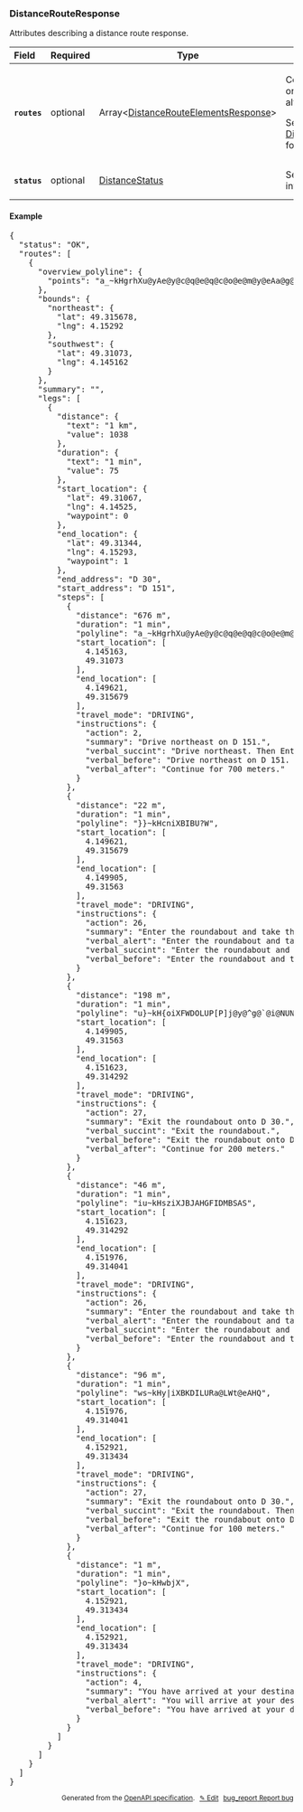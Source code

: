 <!--- This is a generated file, do not edit! -->
<!--- [START woosmap_http_schema_distancerouteresponse] -->
<h3 class="schema-object" id="DistanceRouteResponse">DistanceRouteResponse</h3>

Attributes describing a distance route response.

| Field                                                                                                      | Required | Type                                                                                                         | Description                                                                                                                                                                                                                                                  |
| :--------------------------------------------------------------------------------------------------------- | -------- | ------------------------------------------------------------------------------------------------------------ | ------------------------------------------------------------------------------------------------------------------------------------------------------------------------------------------------------------------------------------------------------------ |
| <h4 id="DistanceRouteResponse-routes" class="add-link schema-object-property-key"><code>routes</code></h4> | optional | Array&lt;[DistanceRouteElementsResponse](#DistanceRouteElementsResponse "DistanceRouteElementsResponse")&gt; | <div class="ref-property-description"><p>Contains an array of routes from origin to destination (only one if alternatives is not specified)</p><p>See <a href="#DistanceRouteElementsResponse">DistanceRouteElementsResponse</a> for more information.</div> |
| <h4 id="DistanceRouteResponse-status" class="add-link schema-object-property-key"><code>status</code></h4> | optional | [DistanceStatus](#DistanceStatus "DistanceStatus")                                                           | See [DistanceStatus](#DistanceStatus "DistanceStatus") for more information.                                                                                                                                                                                 |

<h4 class="schema-object-example" id="DistanceRouteResponse-example">Example</h4>

<pre class="notranslate lang-json prettyprint">{
  "status": "OK",
  "routes": [
    {
      "overview_polyline": {
        "points": "a_~kHgrhXu@yAe@y@c@q@e@q@c@o@e@m@y@eAa@g@a@c@Y[UUQQYUQOSOQKSKOKQISIWKSEUEMCQAa@CeA@[E}@EUAOEOGKKIOM[I]Ea@A[?QBIBU?WFWDOLUP[P]j@y@^g@`@i@NUNONMJKJIFELCJBJAHGFIDMBSASBKDILURa@LWt@eAHQ"
      },
      "bounds": {
        "northeast": {
          "lat": 49.315678,
          "lng": 4.15292
        },
        "southwest": {
          "lat": 49.31073,
          "lng": 4.145162
        }
      },
      "summary": "",
      "legs": [
        {
          "distance": {
            "text": "1 km",
            "value": 1038
          },
          "duration": {
            "text": "1 min",
            "value": 75
          },
          "start_location": {
            "lat": 49.31067,
            "lng": 4.14525,
            "waypoint": 0
          },
          "end_location": {
            "lat": 49.31344,
            "lng": 4.15293,
            "waypoint": 1
          },
          "end_address": "D 30",
          "start_address": "D 151",
          "steps": [
            {
              "distance": "676 m",
              "duration": "1 min",
              "polyline": "a_~kHgrhXu@yAe@y@c@q@e@q@c@o@e@m@y@eAa@g@a@c@Y[UUQQYUQOSOQKSKOKQISIWKSEUEMCQAa@CeA@[E}@EUAOEOGKKIOM[I]Ea@A[?Q",
              "start_location": [
                4.145163,
                49.31073
              ],
              "end_location": [
                4.149621,
                49.315679
              ],
              "travel_mode": "DRIVING",
              "instructions": {
                "action": 2,
                "summary": "Drive northeast on D 151.",
                "verbal_succint": "Drive northeast. Then Enter the roundabout and take the 2nd exit onto D 30.",
                "verbal_before": "Drive northeast on D 151. Then Enter the roundabout and take the 2nd exit onto D 30.",
                "verbal_after": "Continue for 700 meters."
              }
            },
            {
              "distance": "22 m",
              "duration": "1 min",
              "polyline": "}}~kHcniXBIBU?W",
              "start_location": [
                4.149621,
                49.315679
              ],
              "end_location": [
                4.149905,
                49.31563
              ],
              "travel_mode": "DRIVING",
              "instructions": {
                "action": 26,
                "summary": "Enter the roundabout and take the 2nd exit onto D 30.",
                "verbal_alert": "Enter the roundabout and take the 2nd exit onto D 30.",
                "verbal_succint": "Enter the roundabout and take the 2nd exit.",
                "verbal_before": "Enter the roundabout and take the 2nd exit onto D 30."
              }
            },
            {
              "distance": "198 m",
              "duration": "1 min",
              "polyline": "u}~kH{oiXFWDOLUP[P]j@y@^g@`@i@NUNONMJKJIFELC",
              "start_location": [
                4.149905,
                49.31563
              ],
              "end_location": [
                4.151623,
                49.314292
              ],
              "travel_mode": "DRIVING",
              "instructions": {
                "action": 27,
                "summary": "Exit the roundabout onto D 30.",
                "verbal_succint": "Exit the roundabout.",
                "verbal_before": "Exit the roundabout onto D 30.",
                "verbal_after": "Continue for 200 meters."
              }
            },
            {
              "distance": "46 m",
              "duration": "1 min",
              "polyline": "iu~kHsziXJBJAHGFIDMBSAS",
              "start_location": [
                4.151623,
                49.314292
              ],
              "end_location": [
                4.151976,
                49.314041
              ],
              "travel_mode": "DRIVING",
              "instructions": {
                "action": 26,
                "summary": "Enter the roundabout and take the 2nd exit onto D 30.",
                "verbal_alert": "Enter the roundabout and take the 2nd exit onto D 30.",
                "verbal_succint": "Enter the roundabout and take the 2nd exit.",
                "verbal_before": "Enter the roundabout and take the 2nd exit onto D 30."
              }
            },
            {
              "distance": "96 m",
              "duration": "1 min",
              "polyline": "ws~kHy|iXBKDILURa@LWt@eAHQ",
              "start_location": [
                4.151976,
                49.314041
              ],
              "end_location": [
                4.152921,
                49.313434
              ],
              "travel_mode": "DRIVING",
              "instructions": {
                "action": 27,
                "summary": "Exit the roundabout onto D 30.",
                "verbal_succint": "Exit the roundabout. Then, in 100 meters, You will arrive at your destination.",
                "verbal_before": "Exit the roundabout onto D 30. Then, in 100 meters, You will arrive at your destination.",
                "verbal_after": "Continue for 100 meters."
              }
            },
            {
              "distance": "1 m",
              "duration": "1 min",
              "polyline": "}o~kHwbjX",
              "start_location": [
                4.152921,
                49.313434
              ],
              "end_location": [
                4.152921,
                49.313434
              ],
              "travel_mode": "DRIVING",
              "instructions": {
                "action": 4,
                "summary": "You have arrived at your destination.",
                "verbal_alert": "You will arrive at your destination.",
                "verbal_before": "You have arrived at your destination."
              }
            }
          ]
        }
      ]
    }
  ]
}</pre>

<p style="text-align: right; font-size: smaller;">Generated from the <a data-label="openapi-github" href="https://github.com/woosmap/openapi-specification" title="Woosmap OpenAPI Specification" class="external">OpenAPI specification</a>.
<a data-label="openapi-github-woosmap-http-schema-distancerouteresponse" data-action="edit" style="margin-left: 5px;" href="https://github.com/woosmap/openapi-specification/blob/main/specification/schemas/DistanceRouteResponse.yml" title="Edit on GitHub">✎ Edit</a>
<a data-label="openapi-github-woosmap-http-schema-distancerouteresponse" data-action="bug" style="margin-left: 5px;" href="https://github.com/woosmap/openapi-specification/issues/new?assignees=&labels=type%3A+bug%2C+triage+me&template=bug_report.md&title=[schemas] Bug - DistanceRouteResponse" title="File bug for schemas on GitHub"><span class="material-icons">bug_report</span> Report bug</a>
</p>

<!--- [END woosmap_http_schema_distancerouteresponse] -->
